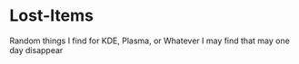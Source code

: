 # Lost-Items
Random things I find for KDE, Plasma, or Whatever I may find that may one day disappear  
